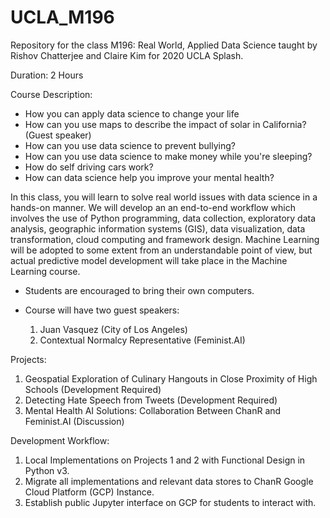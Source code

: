 # UCLA_M196
Repository for the class M196: Real World, Applied Data Science taught by Rishov Chatterjee and Claire Kim for 2020 UCLA Splash.

Duration: 2 Hours

Course Description:

- How you can apply data science to change your life
- How can you use maps to describe the impact of solar in California? (Guest speaker)
- How can you use data science to prevent bullying?
- How can you use data science to make money while you're sleeping?
- How do self driving cars work?
- How can data science help you improve your mental health?

In this class, you will learn to solve real world issues with data science in a hands-on manner. We will develop an an end-to-end workflow which involves the use of Python programming, data collection, exploratory data analysis, geographic information systems (GIS), data visualization, data transformation, cloud computing and framework design. Machine Learning will be adopted to some extent from an understandable point of view, but actual predictive model development will take place in the Machine Learning course.

- Students are encouraged to bring their own computers.

- Course will have two guest speakers:
  1. Juan Vasquez (City of Los Angeles)
  2. Contextual Normalcy Representative (Feminist.AI)

Projects:

1. Geospatial Exploration of Culinary Hangouts in Close Proximity of High Schools (Development Required)
2. Detecting Hate Speech from Tweets (Development Required)
3. Mental Health AI Solutions: Collaboration Between ChanR and Feminist.AI (Discussion)  

Development Workflow:

1. Local Implementations on Projects 1 and 2 with Functional Design in Python v3.
2. Migrate all implementations and relevant data stores to ChanR Google Cloud Platform (GCP) Instance.
3. Establish public Jupyter interface on GCP for students to interact with.

  
